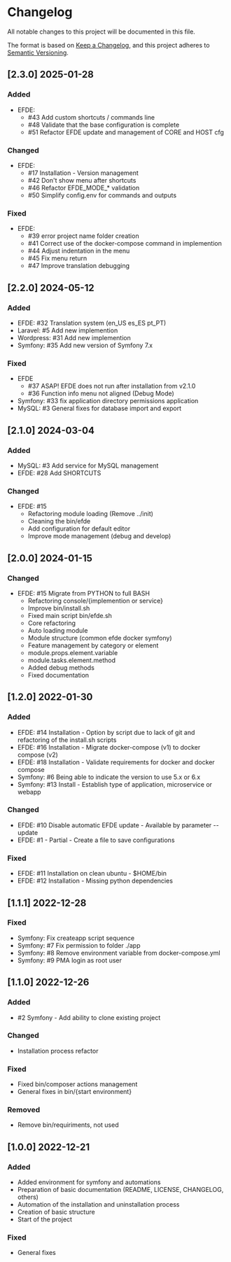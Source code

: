 # Changelog

All notable changes to this project will be documented in this file.

The format is based on [Keep a Changelog](https://keepachangelog.com/en/1.1.1/),
and this project adheres to [Semantic Versioning](https://semver.org/spec/v2.0.0.html).

## [2.3.0] 2025-01-28

### Added
- EFDE:
  - #43 Add custom shortcuts / commands line
  - #48 Validate that the base configuration is complete
  - #51 Refactor EFDE update and management of CORE and HOST cfg

### Changed
- EFDE:
  - #17 Installation - Version management 
  - #42 Don't show menu after shortcuts
  - #46 Refactor EFDE_MODE_* validation
  - #50 Simplify config.env for commands and outputs

### Fixed
- EFDE:
  - #39 error project name folder creation
  - #41 Correct use of the docker-compose command in implemention
  - #44 Adjust indentation in the menu
  - #45 Fix menu return
  - #47 Improve translation debugging

## [2.2.0] 2024-05-12

### Added
- EFDE: #32 Translation system (en_US es_ES pt_PT)
- Laravel: #5 Add new implemention
- Wordpress: #31 Add new implemention
- Symfony: #35 Add new version of Symfony 7.x

### Fixed

- EFDE
  - #37 ASAP! EFDE does not run after installation from v2.1.0
  - #36 Function info menu not aligned (Debug Mode)
- Symfony: #33 fix application directory permissions application
- MySQL: #3 General fixes for database import and export
 
## [2.1.0] 2024-03-04

### Added

- MySQL: #3 Add service for MySQL management
- EFDE: #28 Add SHORTCUTS

### Changed

- EFDE: #15
  - Refactoring module loading (Remove ../init)
  - Cleaning the bin/efde
  - Add configuration for default editor
  - Improve mode management (debug and develop)

## [2.0.0] 2024-01-15

### Changed

- EFDE: #15 Migrate from PYTHON to full BASH
  - Refactoring console/{implemention or service}
  - Improve bin/install.sh
  - Fixed main script bin/efde.sh
  - Core refactoring
  - Auto loading module
  - Module structure (common efde docker symfony)
  - Feature management by category or element
  - module.props.element.variable
  - module.tasks.element.method
  - Added debug methods
  - Fixed documentation

## [1.2.0] 2022-01-30

### Added

- EFDE: #14 Installation - Option by script due to lack of git and refactoring of the install.sh scripts
- EFDE: #16 Installation - Migrate docker-compose (v1) to docker compose (v2)
- EFDE: #18 Installation - Validate requirements for docker and docker compose
- Symfony: #6 Being able to indicate the version to use 5.x or 6.x
- Symfony: #13 Install - Establish type of application, microservice or webapp

### Changed

- EFDE: #10 Disable automatic EFDE update - Available by parameter --update
- EFDE: #1 - Partial - Create a file to save configurations

### Fixed

- EFDE: #11 Installation on clean ubuntu - $HOME/bin
- EFDE: #12 Installation - Missing python dependencies

## [1.1.1] 2022-12-28

### Fixed

- Symfony: Fix createapp script sequence
- Symfony: #7 Fix permission to folder ./app
- Symfony: #8 Remove environment variable from docker-compose.yml
- Symfony: #9 PMA login as root user

## [1.1.0] 2022-12-26

### Added

- #2 Symfony - Add ability to clone existing project

### Changed

- Installation process refactor

### Fixed

- Fixed bin/composer actions management
- General fixes in bin/{start environment}

### Removed

- Remove bin/requiriments, not used

## [1.0.0] 2022-12-21

### Added

- Added environment for symfony and automations
- Preparation of basic documentation (README, LICENSE, CHANGELOG, others)
- Automation of the installation and uninstallation process
- Creation of basic structure
- Start of the project

### Fixed

- General fixes
